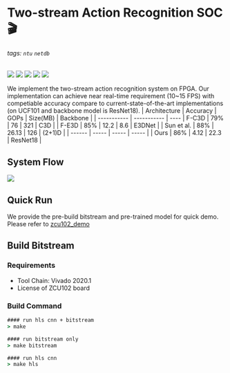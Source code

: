 # Two-stream Action Recognition SOC 🎬
###### tags: `ntu` `netdb`
![](https://img.shields.io/static/v1?label=Zynq_UltraScale+&message=zcu102&color=purple)
![](https://img.shields.io/static/v1?label=Board_OS&message=pynq&color=red)
![](https://img.shields.io/static/v1?label=Vivado&message=2020.1&color=orange)
![](https://img.shields.io/static/v1?label=python&message=3.6&color=blue)
![](https://img.shields.io/static/v1?label=shell&message=bash/zsh&color=green)

We implement the two-stream action recognition system on FPGA. Our implementation can achieve near real-time requirement (10~15 FPS) with competiable accuracy compare to current-state-of-the-art implementations (on UCF101 and backbone model is ResNet18).
| Architecture | Accuracy    | GOPs | Size(MB) | Backbone |
| -----------  | ----------- | ----
| F-C3D       |  79%  | 76 | 321 | C3D |
| F-E3D       |  85%  | 12.2 | 8.6 | E3DNet |
| Sun et al.  | 88% | 26.13 | 126 | (2+1)D |
| ------    |  -----  | ----- | ----- |
| Ours | 86% | 4.12 | 22.3 | ResNet18 |
## System Flow
![](https://i.imgur.com/BMqebcv.gif)

## Quick Run
We provide the pre-build bitstream and pre-trained model for quick demo. Please refer to [zcu102_demo](https://github.com/NetDBFPGA/ecv2021_demo/tree/master/zcu102_demo)

## Build Bitstream
### Requirements
* Tool Chain: Vivado 2020.1
* License of ZCU102 board

### Build Command
```cmd
#### run hls cnn + bitstream
> make

#### run bitstream only
> make bitstream

#### run hls cnn
> make hls
```

